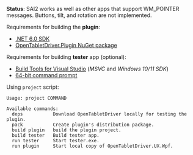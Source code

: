 

**Status**: SAI2 works as well as other apps that support WM_POINTER messages. Buttons, tilt, and 
rotation are not implemented.

[otd]: https://opentabletdriver.net/
[wmp]: https://learn.microsoft.com/en-us/windows/win32/inputmsg/wm-pointerdown
[sai]: https://www.systemax.jp/en/sai/

Requirements for building the **plugin**:
- [.NET 6.0 SDK][dotnet]
- [OpenTabletDriver.Plugin NuGet package][otd-nuget]

[dotnet]: https://dotnet.microsoft.com/en-us/download/dotnet/6.0
[otd-nuget]: https://www.nuget.org/packages/OpenTabletDriver.Plugin/

Requirements for building **tester** app (optional):
- [Build Tools for Visual Studio][vstools] (*MSVC* and *Windows 10/11 SDK*)
- [64-bit command prompt][x64prompt]

[vstools]: https://visualstudio.microsoft.com/downloads/?q=build+tools#build-tools-for-visual-studio-2022
[x64prompt]: https://learn.microsoft.com/en-us/cpp/build/how-to-enable-a-64-bit-visual-cpp-toolset-on-the-command-line?view=msvc-170

Using `project` script:
```
Usage: project COMMAND

Available commands:
  deps           Download OpenTabletDriver locally for testing the plugin.
  pack           Create plugin's distribution package.
  build plugin   build the plugin project.
  build tester   Build tester app.
  run tester     Start tester.exe.
  run plugin     Start local copy of OpenTabletDriver.UX.Wpf.
```
